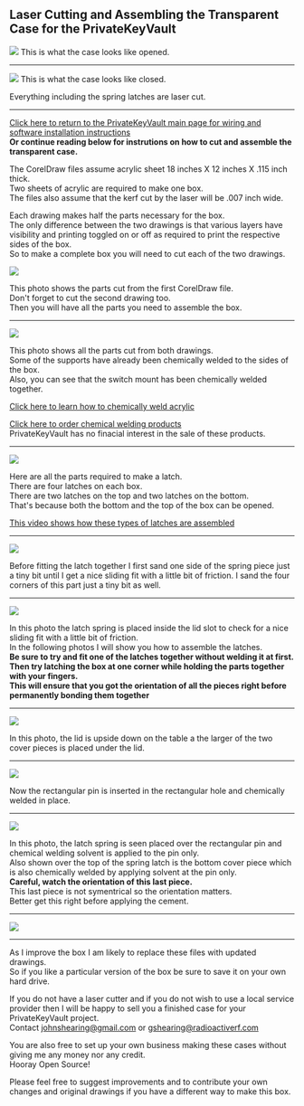 ## Laser Cutting and Assembling the Transparent Case for the PrivateKeyVault  
<img src="../images/LaserCutMakeImages/CaseOpened.jpg">  
This is what the case looks like opened.  
<hr>  

<img src="../images/LaserCutMakeImages/CaseClosed.jpg">   
This is what the case looks like closed.    

Everything including the spring latches are laser cut.  

<hr>  

[Click here to return to the PrivateKeyVault main page for wiring and software installation instructions](https://github.com/johnshearing/PrivateKeyVault#privatekeyvault---make-instructions)  
**Or continue reading below for instrutions on how to cut and assemble the transparent case.**  

The CorelDraw files assume acrylic sheet 18 inches X 12 inches X .115 inch thick.  
Two sheets of acrylic are required to make one box.  
The files also assume that the kerf cut by the laser will be .007 inch wide.  

Each drawing makes half the parts necessary for the box.  
The only difference between the two drawings is that various layers have visibility and printing toggled on or off as required to print the respective sides of the box.  
So to make a complete box you will need to cut each of the two drawings.

<img src="../images/LaserCutMakeImages/01_In_The_Printer.jpg">  

This photo shows the parts cut from the first CorelDraw file.  
Don't forget to cut the second drawing too.  
Then you will have all the parts you need to assemble the box.  

<hr>  

<img src="../images/LaserCutMakeImages/02_All_The_Parts.jpg">  

This photo shows all the parts cut from both drawings.  
Some of the supports have already been chemically welded to the sides of the box.  
Also, you can see that the switch mount has been chemically welded together.  

[Click here to learn how to chemically weld acrylic](https://www.youtube.com/watch?v=hT6Ow_cBTps&feature=youtu.be)  

[Click here to order chemical welding products](https://www.tapplastics.com/product/repair_products/plastic_adhesives/tap_acrylic_cement/130)  
PrivateKeyVault has no finacial interest in the sale of these products.  

<hr>  

<img src="../images/LaserCutMakeImages/03_Latch_Parts01.jpg">  

Here are all the parts required to make a latch.  
There are four latches on each box.  
There are two latches on the top and two latches on the bottom.  
That's because both the bottom and the top of the box can be opened.  

[This video shows how these types of latches are assembled](https://youtu.be/koxFgN304TI)  

<hr>  

<img src="../images/LaserCutMakeImages/04_Sand_Latch03.jpg">  

Before fitting the latch together I first sand one side of the spring piece just a tiny bit until I get a nice sliding fit with a little bit of friction. I sand the four corners of this part just a tiny bit as well.  

<hr>  

<img src="../images/LaserCutMakeImages/05_Fit_Latch.jpg">  

In this photo the latch spring is placed inside the lid slot to check for a nice sliding fit with a little bit of friction.  
In the following photos I will show you how to assemble the latches.  
**Be sure to try and fit one of the latches together without welding it at first.**  
**Then try latching the box at one corner while holding the parts together with your fingers.**  
**This will ensure that you got the orientation of all the pieces right before permanently bonding them together**  

<hr>  

<img src="../images/LaserCutMakeImages/06_Stack_Order_x1.jpg">  

In this photo, the lid is upside down on the table a the larger of the two cover pieces is placed under the lid.  

<hr>  

<img src="../images/LaserCutMakeImages/06_Stack_Order_x2.jpg">  

Now the rectangular pin is inserted in the rectangular hole and chemically welded in place.   

<hr>  

<img src="../images/LaserCutMakeImages/06_Stack_Order_x4.jpg">  

In this photo, the latch spring is seen placed over the rectangular pin and chemical welding solvent is applied to the pin only.  
Also shown over the top of the spring latch is the bottom cover piece which is also chemically welded by applying solvent at the pin only.  
**Careful, watch the orientation of this last piece.**  
This last piece is not symentrical so the orientation matters.  
Better get this right before applying the cement.  



<hr>  

<img src="../images/LaserCutMakeImages/07_Finished_Box_x1.jpg">  

<hr>  

As I improve the box I am likely to replace these files with updated drawings.  
So if you like a particular version of the box be sure to save it on your own hard drive.  

If you do not have a laser cutter and if you do not wish to use a local service provider then I will be happy to sell you a finished case for your PrivateKeyVault project.  
Contact johnshearing@gmail.com or gshearing@radioactiverf.com  

You are also free to set up your own business making these cases without giving me any money nor any credit.  
Hooray Open Source!  

Please feel free to suggest improvements and to contribute your own changes and original drawings if you have a different way to make this box.  



